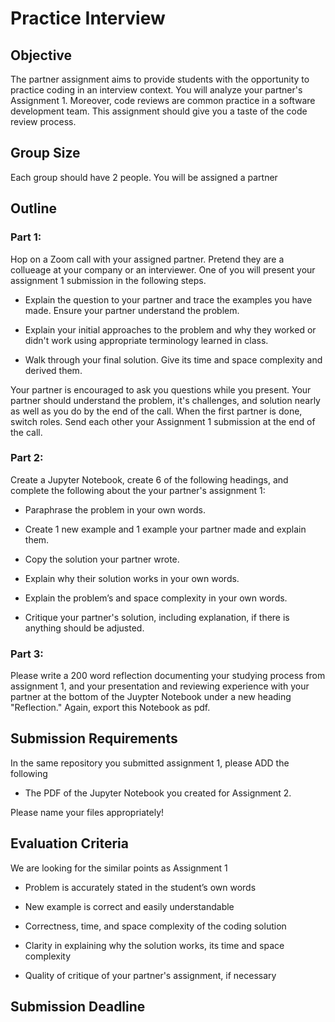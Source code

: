 # Practice Interview

## Objective

The partner assignment aims to provide students with the opportunity to practice coding in an interview context. You will analyze your partner's Assignment 1. Moreover, code reviews are common practice in a software development team. This assignment should give you a taste of the code review process.

## Group Size

Each group should have 2 people. You will be assigned a partner

## Outline

### Part 1:

Hop on a Zoom call with your assigned partner. Pretend they are a collueage at your company or an interviewer. One of you will present your assignment 1 submission in the following steps. 

- Explain the question to your partner and trace the examples you have made. Ensure your partner understand the problem.

- Explain your initial approaches to the problem and why they worked or didn't work using appropriate terminology learned in class.

- Walk through your final solution. Give its time and space complexity and derived them.

Your partner is encouraged to ask you questions while you present. Your partner should understand the problem, it's challenges, and solution nearly as well as you do by the end of the call. When the first partner is done, switch roles. Send each other your Assignment 1 submission at the end of the call.


### Part 2:

Create a Jupyter Notebook, create 6 of the following headings, and complete the following about the your partner's assignment 1:

-   Paraphrase the problem in your own words.

-   Create 1 new example and 1 example your partner made and explain them.

-   Copy the solution your partner wrote. 

-   Explain why their solution works in your own words.

-   Explain the problem’s and space complexity in your own words.

-   Critique your partner's solution, including explanation, if there is anything should be adjusted.

### Part 3:

Please write a 200 word reflection documenting your studying process from assignment 1, and your presentation and reviewing experience with your partner at the bottom of the Juypter Notebook under a new heading "Reflection." Again, export this Notebook as pdf.

## Submission Requirements 

In the same repository you submitted assignment 1, please ADD the following

-   The PDF of the Jupyter Notebook you created for Assignment 2.

Please name your files appropriately!

## Evaluation Criteria

We are looking for the similar points as Assignment 1

-   Problem is accurately stated in the student’s own words

-   New example is correct and easily understandable

-   Correctness, time, and space complexity of the coding solution

-   Clarity in explaining why the solution works, its time and space complexity

-   Quality of critique of your partner's assignment, if necessary

## Submission Deadline